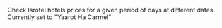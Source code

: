 Check Isrotel hotels prices for a given period of days at different dates.
Currently set to "Yaarot Ha Carmel"
